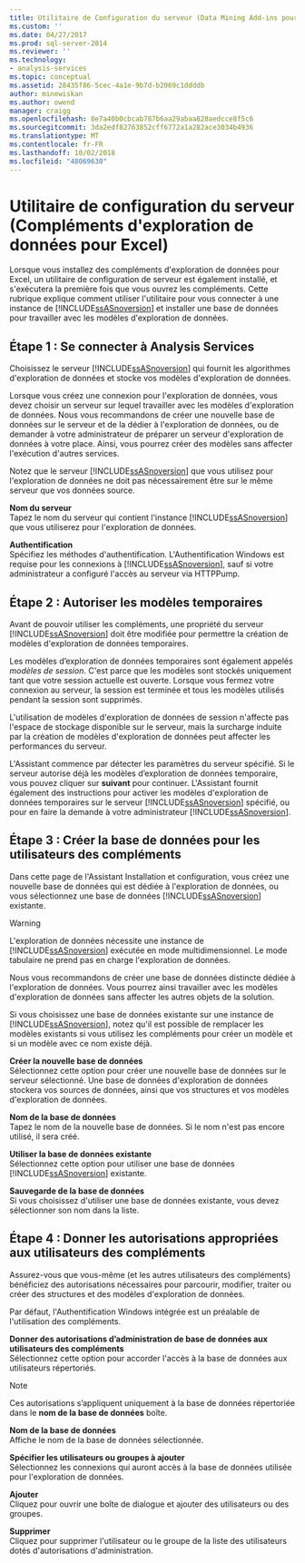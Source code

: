 ```yaml
---
title: Utilitaire de Configuration du serveur (Data Mining Add-ins pour Excel) | Microsoft Docs
ms.custom: ''
ms.date: 04/27/2017
ms.prod: sql-server-2014
ms.reviewer: ''
ms.technology:
- analysis-services
ms.topic: conceptual
ms.assetid: 28435f86-5cec-4a1e-9b7d-b2069c1ddddb
author: minewiskan
ms.author: owend
manager: craigg
ms.openlocfilehash: 8e7a40b0cbcab787b6aa29abaa828aedcce8f5c6
ms.sourcegitcommit: 3da2edf82763852cff6772a1a282ace3034b4936
ms.translationtype: MT
ms.contentlocale: fr-FR
ms.lasthandoff: 10/02/2018
ms.locfileid: "48069630"
---
```

# <a name="server-configuration-utility-data-mining-add-ins-for-excel"></a>Utilitaire de configuration du serveur (Compléments d'exploration de données pour Excel)
  Lorsque vous installez des compléments d'exploration de données pour Excel, un utilitaire de configuration de serveur est également installé, et s'exécutera la première fois que vous ouvrez les compléments. Cette rubrique explique comment utiliser l'utilitaire pour vous connecter à une instance de [!INCLUDE[ssASnoversion](../includes/ssasnoversion-md.md)] et installer une base de données pour travailler avec les modèles d'exploration de données.  
  

  
##  <a name="bkmk_step1"></a> Étape 1 : Se connecter à Analysis Services  
 Choisissez le serveur [!INCLUDE[ssASnoversion](../includes/ssasnoversion-md.md)] qui fournit les algorithmes d'exploration de données et stocke vos modèles d'exploration de données.  
  
 Lorsque vous créez une connexion pour l'exploration de données, vous devez choisir un serveur sur lequel travailler avec les modèles d'exploration de données. Nous vous recommandons de créer une nouvelle base de données sur le serveur et de la dédier à l'exploration de données, ou de demander à votre administrateur de préparer un serveur d'exploration de données à votre place. Ainsi, vous pourrez créer des modèles sans affecter l'exécution d'autres services.  
  
 Notez que le serveur [!INCLUDE[ssASnoversion](../includes/ssasnoversion-md.md)] que vous utilisez pour l'exploration de données ne doit pas nécessairement être sur le même serveur que vos données source.  
  
 **Nom du serveur**  
 Tapez le nom du serveur qui contient l'instance [!INCLUDE[ssASnoversion](../includes/ssasnoversion-md.md)] que vous utiliserez pour l'exploration de données.  
  
 **Authentification**  
 Spécifiez les méthodes d'authentification. L'Authentification Windows est requise pour les connexions à [!INCLUDE[ssASnoversion](../includes/ssasnoversion-md.md)], sauf si votre administrateur a configuré l'accès au serveur via HTTPPump.  
  
##  <a name="bkmk_step2"></a> Étape 2 : Autoriser les modèles temporaires  
 Avant de pouvoir utiliser les compléments, une propriété du serveur [!INCLUDE[ssASnoversion](../includes/ssasnoversion-md.md)] doit être modifiée pour permettre la création de modèles d'exploration de données temporaires.  
  
 Les modèles d’exploration de données temporaires sont également appelés *modèles de session*. C'est parce que les modèles sont stockés uniquement tant que votre session actuelle est ouverte. Lorsque vous fermez votre connexion au serveur, la session est terminée et tous les modèles utilisés pendant la session sont supprimés.  
  
 L'utilisation de modèles d'exploration de données de session n'affecte pas l'espace de stockage disponible sur le serveur, mais la surcharge induite par la création de modèles d'exploration de données peut affecter les performances du serveur.  
  
 L'Assistant commence par détecter les paramètres du serveur spécifié. Si le serveur autorise déjà les modèles d’exploration de données temporaire, vous pouvez cliquer sur **suivant** pour continuer. L'Assistant fournit également des instructions pour activer les modèles d'exploration de données temporaires sur le serveur [!INCLUDE[ssASnoversion](../includes/ssasnoversion-md.md)] spécifié, ou pour en faire la demande à votre administrateur [!INCLUDE[ssASnoversion](../includes/ssasnoversion-md.md)].  
  
##  <a name="bkmk_step3"></a> Étape 3 : Créer la base de données pour les utilisateurs des compléments  
 Dans cette page de l'Assistant Installation et configuration, vous créez une nouvelle base de données qui est dédiée à l'exploration de données, ou vous sélectionnez une base de données [!INCLUDE[ssASnoversion](../includes/ssasnoversion-md.md)] existante.  
  
> [!WARNING]  
>  L'exploration de données nécessite une instance de [!INCLUDE[ssASnoversion](../includes/ssasnoversion-md.md)] exécutée en mode multidimensionnel. Le mode tabulaire ne prend pas en charge l'exploration de données.  
  
 Nous vous recommandons de créer une base de données distincte dédiée à l'exploration de données. Vous pourrez ainsi travailler avec les modèles d'exploration de données sans affecter les autres objets de la solution.  
  
 Si vous choisissez une base de données existante sur une instance de [!INCLUDE[ssASnoversion](../includes/ssasnoversion-md.md)], notez qu'il est possible de remplacer les modèles existants si vous utilisez les compléments pour créer un modèle et si un modèle avec ce nom existe déjà.  
  
 **Créer la nouvelle base de données**  
 Sélectionnez cette option pour créer une nouvelle base de données sur le serveur sélectionné. Une base de données d'exploration de données stockera vos sources de données, ainsi que vos structures et vos modèles d'exploration de données.  
  
 **Nom de la base de données**  
 Tapez le nom de la nouvelle base de données. Si le nom n'est pas encore utilisé, il sera créé.  
  
 **Utiliser la base de données existante**  
 Sélectionnez cette option pour utiliser une base de données [!INCLUDE[ssASnoversion](../includes/ssasnoversion-md.md)] existante.  
  
 **Sauvegarde de la base de données**  
 Si vous choisissez d'utiliser une base de données existante, vous devez sélectionner son nom dans la liste.  
  
##  <a name="bkmk_step4"></a> Étape 4 : Donner les autorisations appropriées aux utilisateurs des compléments  
 Assurez-vous que vous-même (et les autres utilisateurs des compléments) bénéficiez des autorisations nécessaires pour parcourir, modifier, traiter ou créer des structures et des modèles d'exploration de données.  
  
 Par défaut, l'Authentification Windows intégrée est un préalable de l'utilisation des compléments.  
  
 **Donner des autorisations d’administration de base de données aux utilisateurs des compléments**  
 Sélectionnez cette option pour accorder l'accès à la base de données aux utilisateurs répertoriés.  
  
> [!NOTE]  
>  Ces autorisations s’appliquent uniquement à la base de données répertoriée dans le **nom de la base de données** boîte.  
  
 **Nom de la base de données**  
 Affiche le nom de la base de données sélectionnée.  
  
 **Spécifier les utilisateurs ou groupes à ajouter**  
 Sélectionnez les connexions qui auront accès à la base de données utilisée pour l'exploration de données.  
  
 **Ajouter**  
 Cliquez pour ouvrir une boîte de dialogue et ajouter des utilisateurs ou des groupes.  
  
 **Supprimer**  
 Cliquez pour supprimer l'utilisateur ou le groupe de la liste des utilisateurs dotés d'autorisations d'administration.  
  
  
